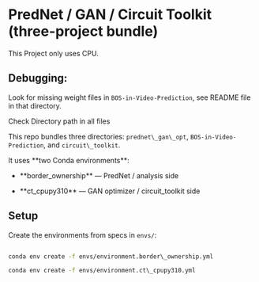 # PredNet / GAN / Circuit Toolkit (three-project bundle)



This Project only uses CPU. 



## Debugging: 



Look for missing weight files in `BOS-in-Video-Prediction`, see README file in that directory.

Check Directory path in all files



This repo bundles three directories: `prednet\_gan\_opt`, `BOS-in-Video-Prediction`, and `circuit\_toolkit`.

It uses \*\*two Conda environments\*\*:



- \*\*border\_ownership\*\* — PredNet / analysis side

- \*\*ct\_cpupy310\*\*     — GAN optimizer / circuit\_toolkit side



## Setup

Create the environments from specs in `envs/`:

```bash

conda env create -f envs/environment.border\_ownership.yml

conda env create -f envs/environment.ct\_cpupy310.yml


